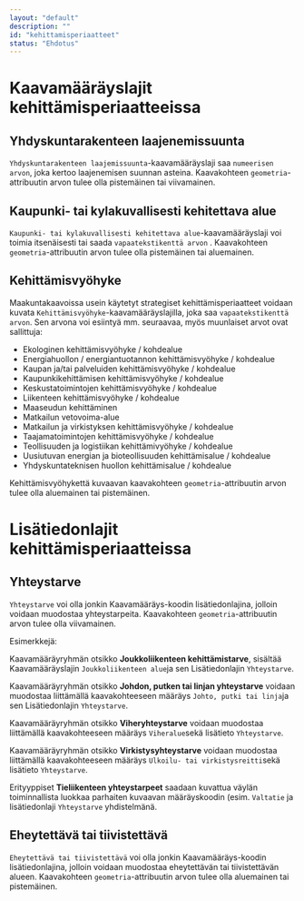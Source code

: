 ```yaml
---
layout: "default"
description: ""
id: "kehittamisperiaatteet"
status: "Ehdotus"
---
```

# Kaavamääräyslajit kehittämisperiaatteeissa

## Yhdyskuntarakenteen laajenemissuunta

```Yhdyskuntarakenteen laajemissuunta```-kaavamääräyslaji saa ```numeerisen arvon```, joka kertoo laajenemisen suunnan asteina.  Kaavakohteen ```geometria```-attribuutin arvon tulee olla pistemäinen tai viivamainen.

## Kaupunki- tai kylakuvallisesti kehitettava alue

```Kaupunki- tai kylakuvallisesti kehitettava alue```-kaavamääräyslaji voi toimia itsenäisesti tai saada   ```vapaatekstikenttä arvon``` . Kaavakohteen ```geometria```-attribuutin arvon tulee olla pistemäinen tai aluemainen.

## Kehittämisvyöhyke

Maakuntakaavoissa usein käytetyt strategiset kehittämisperiaatteet voidaan kuvata ```Kehittämisvyöhyke```-kaavamääräyslajilla, joka saa ```vapaatekstikenttä arvon```. Sen arvona voi esiintyä mm. seuraavaa, myös muunlaiset arvot ovat sallittuja:

- Ekologinen kehittämisvyöhyke / kohdealue
- Energiahuollon / energiantuotannon kehittämisvyöhyke / kohdealue
- Kaupan ja/tai palveluiden kehittämisvyöhyke / kohdealue
- Kaupunkikehittämisen kehittämisvyöhyke / kohdealue
- Keskustatoimintojen kehittämisvyöhyke / kohdealue
- Liikenteen kehittämisvyöhyke / kohdealue
- Maaseudun kehittäminen
- Matkailun vetovoima-alue 
- Matkailun ja virkistyksen kehittämisvyöhyke / kohdealue
- Taajamatoimintojen kehittämisvyöhyke / kohdealue
- Teollisuuden ja logistiikan kehittämivyöhyke / kohdealue
- Uusiutuvan energian ja bioteollisuuden kehittämisalue / kohdealue
- Yhdyskuntateknisen huollon kehittämisalue / kohdealue

Kehittämisvyöhykettä kuvaavan kaavakohteen ```geometria```-attribuutin arvon tulee olla aluemainen tai pistemäinen. 

# Lisätiedonlajit kehittämisperiaatteissa

## Yhteystarve

```Yhteystarve``` voi olla jonkin Kaavamääräys-koodin lisätiedonlajina, jolloin voidaan muodostaa yhteystarpeita. Kaavakohteen ```geometria```-attribuutin arvon tulee olla viivamainen.

Esimerkkejä: 

Kaavamääräyryhmän otsikko **Joukkoliikenteen kehittämistarve**, sisältää Kaavamääräyslajin ```Joukkoliikenteen alue```ja sen Lisätiedonlajin ```Yhteystarve```.

Kaavamääräyryhmän otsikko **Johdon, putken tai linjan yhteystarve** voidaan muodostaa liittämällä kaavakohteeseen määräys ```Johto, putki tai linja```ja sen Lisätiedonlajin ```Yhteystarve```.

Kaavamääräyryhmän otsikko **Viheryhteystarve** voidaan muodostaa liittämällä kaavakohteeseen määräys ```Viheralue```sekä lisätieto ```Yhteystarve```.

Kaavamääräyryhmän otsikko **Virkistysyhteystarve** voidaan muodostaa liittämällä kaavakohteeseen määräys ```Ulkoilu- tai virkistysreitti```sekä lisätieto ```Yhteystarve```.

Erityyppiset **Tieliikenteen yhteystarpeet** saadaan kuvattua väylän toiminnallista luokkaa parhaiten kuvaavan määräyskoodin (esim. ```Valtatie``` ja lisätiedonlaji ```Yhteystarve``` yhdistelmänä.


## Eheytettävä tai tiivistettävä

```Eheytettävä tai tiivistettävä``` voi olla jonkin Kaavamääräys-koodin lisätiedonlajina, jolloin voidaan muodostaa eheytettävän tai tiivistettävän alueen. Kaavakohteen ```geometria```-attribuutin arvon tulee olla aluemainen tai pistemäinen.

